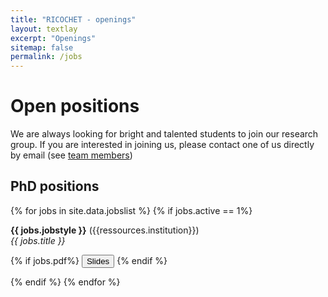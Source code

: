 ```yaml
---
title: "RICOCHET - openings"
layout: textlay
excerpt: "Openings"
sitemap: false
permalink: /jobs
---
```


# Open positions

We are always looking for bright and talented students to join our research group.
If you are interested in joining us, please contact one of us directly by email (see [team members](team/))

## PhD positions

{% for jobs in site.data.jobslist %}
{% if jobs.active == 1%}

<b>{{ jobs.jobstyle }}</b> ({{ressources.institution}})<br/>
 <em>{{ jobs.title }}</em><br/>

 <p>
      {% if jobs.pdf%} <button type="button" class="btn btn-light" onclick="window.location='/assets/jobs/{{jobs.pdf}}';">Slides</button> {% endif %}
    </p>

 <!--
 <div class="collapse" id="collapse-up-{{forloop.index}}">
   <div class="card card-body">
   {{seminar.abstract}}
   </div>
 </div>
 -->
 {% endif %}
 {% endfor %}
